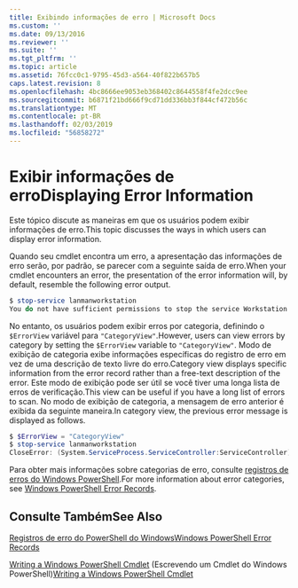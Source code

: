```yaml
---
title: Exibindo informações de erro | Microsoft Docs
ms.custom: ''
ms.date: 09/13/2016
ms.reviewer: ''
ms.suite: ''
ms.tgt_pltfrm: ''
ms.topic: article
ms.assetid: 76fcc0c1-9795-45d3-a564-40f822b657b5
caps.latest.revision: 8
ms.openlocfilehash: 4bc8666ee9053eb368402c8644558f4fe2dcc9ee
ms.sourcegitcommit: b6871f21bd666f9cd71dd336bb3f844cf472b56c
ms.translationtype: MT
ms.contentlocale: pt-BR
ms.lasthandoff: 02/03/2019
ms.locfileid: "56858272"
---
```

# <a name="displaying-error-information"></a><span data-ttu-id="f3618-102">Exibir informações de erro</span><span class="sxs-lookup"><span data-stu-id="f3618-102">Displaying Error Information</span></span>

<span data-ttu-id="f3618-103">Este tópico discute as maneiras em que os usuários podem exibir informações de erro.</span><span class="sxs-lookup"><span data-stu-id="f3618-103">This topic discusses the ways in which users can display error information.</span></span>

<span data-ttu-id="f3618-104">Quando seu cmdlet encontra um erro, a apresentação das informações de erro serão, por padrão, se parecer com a seguinte saída de erro.</span><span class="sxs-lookup"><span data-stu-id="f3618-104">When your cmdlet encounters an error, the presentation of the error information will, by default, resemble the following error output.</span></span>

```powershell
$ stop-service lanmanworkstation
You do not have sufficient permissions to stop the service Workstation.
```

<span data-ttu-id="f3618-105">No entanto, os usuários podem exibir erros por categoria, definindo o `$ErrorView` variável para `"CategoryView"`.</span><span class="sxs-lookup"><span data-stu-id="f3618-105">However, users can view errors by category by setting the `$ErrorView` variable to `"CategoryView"`.</span></span> <span data-ttu-id="f3618-106">Modo de exibição de categoria exibe informações específicas do registro de erro em vez de uma descrição de texto livre do erro.</span><span class="sxs-lookup"><span data-stu-id="f3618-106">Category view displays specific information from the error record rather than a free-text description of the error.</span></span> <span data-ttu-id="f3618-107">Este modo de exibição pode ser útil se você tiver uma longa lista de erros de verificação.</span><span class="sxs-lookup"><span data-stu-id="f3618-107">This view can be useful if you have a long list of errors to scan.</span></span> <span data-ttu-id="f3618-108">No modo de exibição de categoria, a mensagem de erro anterior é exibida da seguinte maneira.</span><span class="sxs-lookup"><span data-stu-id="f3618-108">In category view, the previous error message is displayed as follows.</span></span>

```powershell
$ $ErrorView = "CategoryView"
$ stop-service lanmanworkstation
CloseError: (System.ServiceProcess.ServiceController:ServiceController) [stop-service], ServiceCommandException
```

<span data-ttu-id="f3618-109">Para obter mais informações sobre categorias de erro, consulte [registros de erros do Windows PowerShell](./windows-powershell-error-records.md).</span><span class="sxs-lookup"><span data-stu-id="f3618-109">For more information about error categories, see [Windows PowerShell Error Records](./windows-powershell-error-records.md).</span></span>

## <a name="see-also"></a><span data-ttu-id="f3618-110">Consulte Também</span><span class="sxs-lookup"><span data-stu-id="f3618-110">See Also</span></span>

[<span data-ttu-id="f3618-111">Registros de erro do PowerShell do Windows</span><span class="sxs-lookup"><span data-stu-id="f3618-111">Windows PowerShell Error Records</span></span>](./windows-powershell-error-records.md)

<span data-ttu-id="f3618-112">[Writing a Windows PowerShell Cmdlet](./writing-a-windows-powershell-cmdlet.md) (Escrevendo um Cmdlet do Windows PowerShell)</span><span class="sxs-lookup"><span data-stu-id="f3618-112">[Writing a Windows PowerShell Cmdlet](./writing-a-windows-powershell-cmdlet.md)</span></span>
